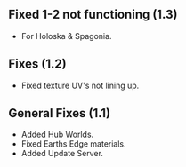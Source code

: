 ## Fixed 1-2 not functioning (1.3)
- For Holoska & Spagonia.

## Fixes (1.2)
- Fixed texture UV's not lining up.

## General Fixes (1.1) 
- Added Hub Worlds.
- Fixed Earths Edge materials.
- Added Update Server.